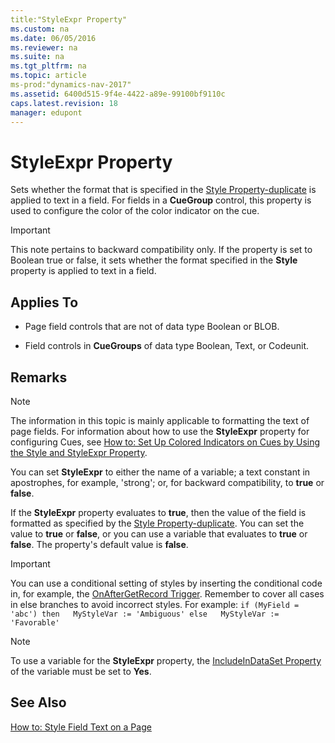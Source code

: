 ```yaml
---
title:"StyleExpr Property"
ms.custom: na
ms.date: 06/05/2016
ms.reviewer: na
ms.suite: na
ms.tgt_pltfrm: na
ms.topic: article
ms-prod:"dynamics-nav-2017"
ms.assetid: 6400d515-9f4e-4422-a89e-99100bf9110c
caps.latest.revision: 18
manager: edupont
---
```

# StyleExpr Property
Sets whether the format that is specified in the [Style Property\-duplicate](Style-Property-duplicate.md) is applied to text in a field. For fields in a **CueGroup** control, this property is used to configure the color of the color indicator on the cue.  
  
> [!IMPORTANT]  
>  This note pertains to backward compatibility only. If the property is set to Boolean true or false, it sets whether the format specified in the **Style** property is applied to text in a field.  
  
## Applies To  
  
-   Page field controls that are not of data type Boolean or BLOB.  
  
-   Field controls in **CueGroups** of data type Boolean, Text, or Codeunit.  
  
## Remarks  
  
> [!NOTE]  
>  The information in this topic is mainly applicable to formatting the text of page fields. For information about how to use the **StyleExpr** property for configuring Cues, see [How to: Set Up Colored Indicators on Cues by Using the Style and StyleExpr Property](../Topic/How%20to:%20Set%20Up%20Colored%20Indicators%20on%20Cues%20by%20Using%20the%20Style%20and%20StyleExpr%20Property.md).  
  
 You can set **StyleExpr** to either the name of a variable; a text constant in apostrophes, for example, 'strong'; or, for backward compatibility, to **true** or **false**.  
  
 If the **StyleExpr** property evaluates to **true**, then the value of the field is formatted as specified by the [Style Property\-duplicate](Style-Property-duplicate.md). You can set the value to **true** or **false**, or you can use a variable that evaluates to **true** or **false**. The property's default value is **false**.  
  
> [!IMPORTANT]  
>  You can use a conditional setting of styles by inserting the conditional code in, for example, the [OnAfterGetRecord Trigger](OnAfterGetRecord-Trigger.md). Remember to cover all cases in else branches to avoid incorrect styles. For example: `if (MyField = 'abc') then   MyStyleVar := 'Ambiguous' else   MyStyleVar := 'Favorable'`  
  
> [!NOTE]  
>  To use a variable for the **StyleExpr** property, the [IncludeInDataSet Property](IncludeInDataSet-Property.md) of the variable must be set to **Yes**.  
  
## See Also  
 [How to: Style Field Text on a Page](../Topic/How%20to:%20Style%20Field%20Text%20on%20a%20Page.md)